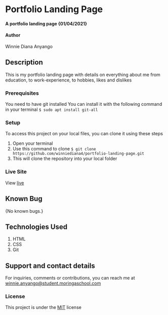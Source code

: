 # Portfolio Landing Page
#### A portfolio landing page {01/04/2021}
#### Author
Winnie Diana Anyango
## Description
This is my portfolio landing page with details on everything about me from education, to work-experience, to hobbies, likes and dislikes
### Prerequisites
You need to have git installed
You can install it with the following command in your terminal
`$ sudo apt install git-all`
### Setup
To access this project on your local files, you can clone it using these steps
1. Open your terminal
1. Use this command to clone `$ git clone https://github.com/winniediana4/portfolio-landing-page.git`
1. This will clone the repository into your local folder
### Live Site
View [live](https://winniediana4.github.io/Happy-Trails-Travel-Agency/) 
## Known Bug
{No known bugs.}
## Technologies Used
1. HTML
1. CSS
1. Git
## Support and contact details
For inquiries, comments or contributions, you can reach me at winnie.anyango@student.moringaschool.com
### License
This project is under the [MIT](LICENSE) license